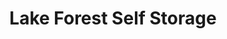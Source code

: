 ---
title: "Lake Forest Self Storage"
url: /lake-forest/lake-forest-self-storage/
shop: storage rental
---